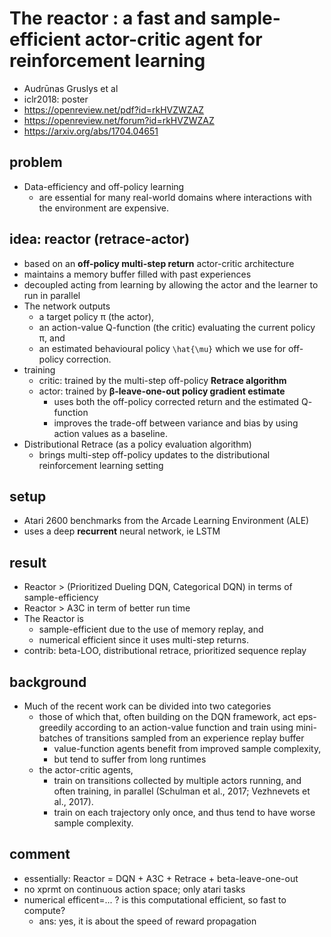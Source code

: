 # The reactor : a fast and sample-efficient actor-critic agent for reinforcement learning
* Audrūnas Gruslys et al
* iclr2018: poster
* https://openreview.net/pdf?id=rkHVZWZAZ
* https://openreview.net/forum?id=rkHVZWZAZ
* https://arxiv.org/abs/1704.04651

## problem
* Data-efficiency and off-policy learning 
  * are essential for many real-world domains where interactions with the environment are expensive.

## idea: reactor (retrace-actor)
* based on an **off-policy multi-step return** actor-critic architecture
* maintains a memory buffer filled with past experiences
* decoupled acting from learning by allowing the actor and the learner to run in parallel
* The network outputs 
  * a target policy π (the actor), 
  * an action-value Q-function (the critic) evaluating the current policy π, and 
  * an estimated behavioural policy `\hat{\mu}` which we use for off-policy correction.
* training
  * critic: trained by the multi-step off-policy **Retrace algorithm**
  * actor: trained by **β-leave-one-out policy gradient estimate**
    * uses both the off-policy corrected return and the estimated Q- function
    * improves the trade-off between variance and bias by using action values as a baseline.
* Distributional Retrace (as a policy evaluation algorithm)
  * brings multi-step off-policy updates to the distributional reinforcement learning setting

## setup
* Atari 2600 benchmarks from the Arcade Learning Environment (ALE)
* uses a deep **recurrent** neural network, ie LSTM

## result
* Reactor > (Prioritized Dueling DQN, Categorical DQN) in terms of sample-efficiency 
* Reactor > A3C in term of better run time
* The Reactor is 
  * sample-efficient due to the use of memory replay, and 
  * numerical efficient since it uses multi-step returns.
* contrib:
  beta-LOO, distributional retrace, prioritized sequence replay
  
## background
* Much of the recent work can be divided into two categories
  * those of which that, often building on the DQN framework,
    act eps-greedily according to an action-value function and
    train using mini-batches of transitions sampled from an experience replay buffer
    * value-function agents benefit from improved sample complexity,
    * but tend to suffer from long runtimes
  * the actor-critic agents,
    * train on transitions collected by multiple actors running, and
      often training, in parallel (Schulman et al., 2017; Vezhnevets et al., 2017).
    * train on each trajectory only once, and thus tend to have worse sample complexity.
    
 ## comment
 * essentially: Reactor = DQN + A3C + Retrace + beta-leave-one-out
 * no xprmt on continuous action space; only atari tasks
 * numerical efficent=... ? is this computational efficient, so fast to compute?
   * ans: yes, it is about the speed of reward propagation
 
